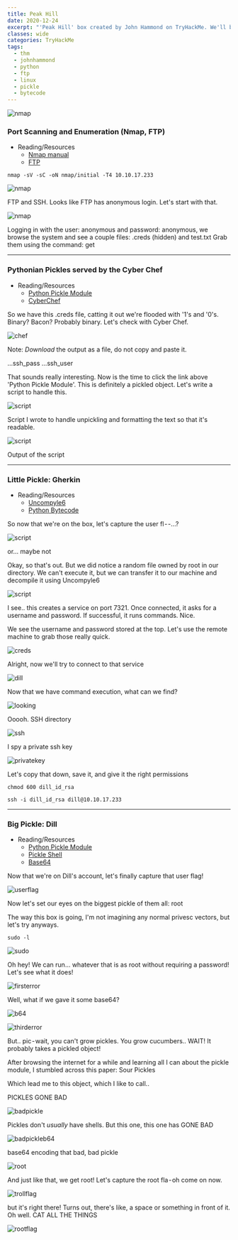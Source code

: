 ```yaml
---
title: Peak Hill
date: 2020-12-24
excerpt: "'Peak Hill' box created by John Hammond on TryHackMe. We'll be checking out a FTP server with anonymous login, Python's pickle module and a neat custom challenge that we need to exploit."
classes: wide
categories: TryHackMe
tags:
  - thm
  - johnhammond
  - python
  - ftp
  - linux
  - pickle
  - bytecode
---
```


![nmap](/assets/images/thm/peakhill/header.png)

### Port Scanning and Enumeration (Nmap, FTP)
* Reading/Resources
  * [Nmap manual](https://nmap.org/book/man.html)
  * [FTP](https://linux.die.net/man/1/ftp)

`nmap -sV -sC -oN nmap/initial -T4 10.10.17.233`

![nmap](/assets/images/thm/peakhill/nmap.png)

FTP and SSH. Looks like FTP has anonymous login. Let's start with that.

![nmap](/assets/images/thm/peakhill/ftp.png)


Logging in with the user: anonymous and password: anonymous, we browse the system and see a couple files: .creds (hidden) and test.txt
Grab them using the command: get

---

### Pythonian Pickles served by the Cyber Chef
* Reading/Resources
  * [Python Pickle Module](https://docs.python.org/3/library/pickle.html)
  * [CyberChef](https://gchq.github.io/CyberChef/)
  
  
  
  
So we have this .creds file, catting it out we're flooded with '1's and '0's. Binary? Bacon? Probably binary. Let's check with Cyber Chef.

![chef](/assets/images/thm/peakhill/cyberchef.png)

Note: *Download* the output as a file, do not copy and paste it.

…ssh_pass
…ssh_user

That sounds really interesting. Now is the time to click the link above 'Python Pickle Module'. This is definitely a pickled object. Let's write a script to handle this.

![script](/assets/images/thm/peakhill/script.png)

Script I wrote to handle unpickling and formatting the text so that it's readable.

![script](/assets/images/thm/peakhill/scriptoutput.png)

Output of the script

---

### Little Pickle: Gherkin
* Reading/Resources
  * [Uncompyle6](https://pypi.org/project/uncompyle6/)
  * [Python Bytecode](https://opensource.com/article/18/4/introduction-python-bytecode)
  
  
  
So now that we're on the box, let's capture the user fl - -…?

![script](/assets/images/thm/peakhill/initaccess.png)

or… maybe not

Okay, so that's out. But we did notice a random file owned by root in our directory. We can't execute it, but we can transfer it to our machine and decompile it using Uncompyle6

![script](/assets/images/thm/peakhill/bigscript.png)

I see.. this creates a service on port 7321. Once connected, it asks for a username and password. If successful, it runs commands. Nice.

We see the username and password stored at the top. Let's use the remote machine to grab those really quick.

![creds](/assets/images/thm/peakhill/getcreds.png)

Alright, now we'll try to connect to that service

![dill](/assets/images/thm/peakhill/dill.png)

Now that we have command execution, what can we find?

![looking](/assets/images/thm/peakhill/cmd.png)

Ooooh. SSH directory

![ssh](/assets/images/thm/peakhill/sshkey.png)

I spy a private ssh key

![privatekey](/assets/images/thm/peakhill/sshkey2.png)

Let's copy that down, save it, and give it the right permissions


`chmod 600 dill_id_rsa`

`ssh -i dill_id_rsa dill@10.10.17.233`

---

### Big Pickle: Dill
* Reading/Resources
  * [Python Pickle Module](https://docs.python.org/3/library/pickle.html)
  * [Pickle Shell](http://media.blackhat.com/bh-us-11/Slaviero/BH_US_11_Slaviero_Sour_Pickles_WP.pdf)
  * [Base64](https://linux.die.net/man/1/base64)
  
  
  
Now that we're on Dill's account, let's finally capture that user flag!

![userflag](/assets/images/thm/peakhill/userflag.png)

Now let's set our eyes on the biggest pickle of them all: root

The way this box is going, I'm not imagining any normal privesc vectors, but let's try anyways.

`sudo -l`

![sudo](/assets/images/thm/peakhill/sudo.png)

Oh hey! We can run… whatever that is as root without requiring a password! Let's see what it does!

![firsterror](/assets/images/thm/peakhill/firsterror.png)

Well, what if we gave it some base64?

![b64](/assets/images/thm/peakhill/b64.png)

![thirderror](/assets/images/thm/peakhill/thirderror.png)

But.. pic - wait, you can't grow pickles. You grow cucumbers.. WAIT! It probably takes a pickled object!

After browsing the internet for a while and learning all I can about the pickle module, I stumbled across this paper: Sour Pickles

Which lead me to this object, which I like to call..

PICKLES GONE BAD

![badpickle](/assets/images/thm/peakhill/picklesgonebad.png)

Pickles don't *usually* have shells. But this one, this one has GONE BAD

![badpickleb64](/assets/images/thm/peakhill/picklesgonebadb64.png)

base64 encoding that bad, bad pickle

![root](/assets/images/thm/peakhill/rootacquired.png)

And just like that, we get root! Let's capture the root fla - oh come on now.

![trollflag](/assets/images/thm/peakhill/trollflag.png)

but it's right there! Turns out, there's like, a space or something in front of it. Oh well. CAT ALL THE THINGS

![rootflag](/assets/images/thm/peakhill/rootflag.png)
